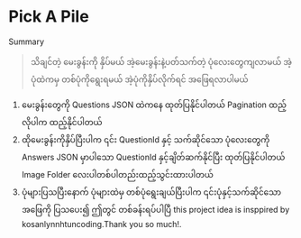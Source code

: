 # Pick A Pile

Summary

> ‌သိချင်တဲ့ မေးခွန်းကို နှိပ်မယ် အဲ့မေးခွန်းနဲ့ပတ်သက်တဲ့ ပုံလေးတွေကျလာမယ် အဲ့ပုံထဲကမှ တစ်ပုံကိုရွေးရမယ် အဲ့ပုံကိုနှိပ်လိုက်ရင် အဖြေရလာပါမယ်

1. မေးခွန်းတွေကို Questions JSON ထဲကနေ ထုတ်ပြနိုင်ပါတယ် Pagination ထည့်လိုပါက ထည့်နိုင်ပါတယ်
2. ထိုမေးခွန်းကိုနှိပ်ပြီးပါက ၎င်း QuestionId နှင့် သက်ဆိုင်သော
ပုံလေးတွေကို Answers JSON မှာပါသော QuestionId နှင့်ချိတ်ဆက်နိုင်ပြီး ထုတ်ပြနိုင်ပါတယ် 
Image Folder လေးပါတစ်ပါတည်းထည့်သွင်းထားပါတယ်
3. ပုံများပြသပြီး‌နောက် ပုံများထဲမှ တစ်ပုံရွေးချယ်ပြီးပါက ၎င်းပုံနှင့်သက်ဆိုင်သော အဖြေကို ပြသပေး၍ ဤတွင် တစ်ခန်းရပ်ပါပြီ
this project idea is insppired by kosanlynnhtuncoding.Thank you so much!.
